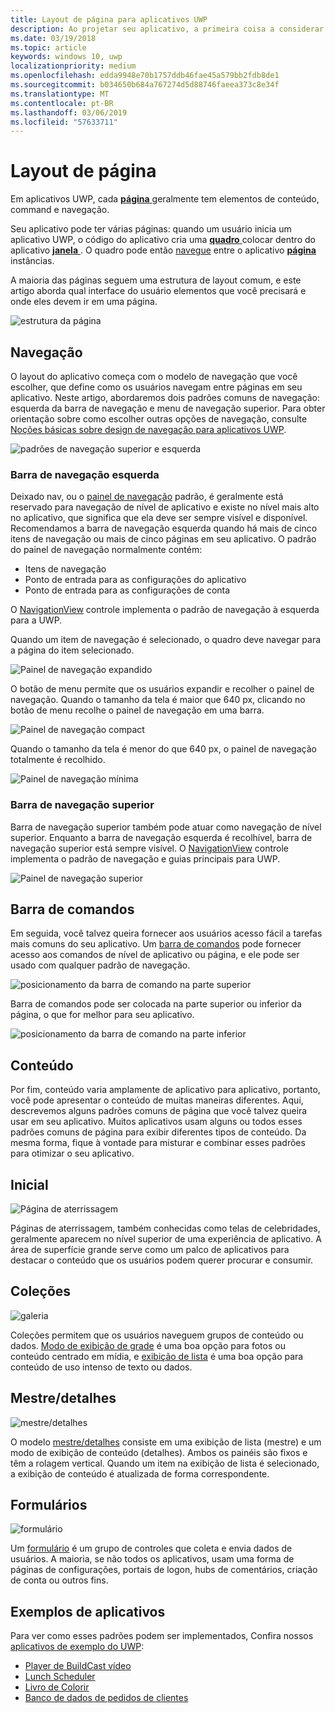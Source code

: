 ```yaml
---
title: Layout de página para aplicativos UWP
description: Ao projetar seu aplicativo, a primeira coisa a considerar é a estrutura de layout. Este artigo aborda a estrutura comum dos layouts de página básica, incluindo quais elementos de interface do usuário que você precisará e onde eles devem ir em uma página. Em aplicativos UWP, cada página geralmente tem elementos de conteúdo, command e navegação.
ms.date: 03/19/2018
ms.topic: article
keywords: windows 10, uwp
localizationpriority: medium
ms.openlocfilehash: edda9948e70b1757ddb46fae45a579bb2fdb8de1
ms.sourcegitcommit: b034650b684a767274d5d88746faeea373c8e34f
ms.translationtype: MT
ms.contentlocale: pt-BR
ms.lasthandoff: 03/06/2019
ms.locfileid: "57633711"
---
```

# <a name="page-layout"></a>Layout de página

Em aplicativos UWP, cada [ **página** ](https://docs.microsoft.com/uwp/api/Windows.UI.Xaml.Controls.Page) geralmente tem elementos de conteúdo, command e navegação. 

Seu aplicativo pode ter várias páginas: quando um usuário inicia um aplicativo UWP, o código do aplicativo cria uma [ **quadro** ](https://docs.microsoft.com/uwp/api/Windows.UI.Xaml.Controls.Frame) colocar dentro do aplicativo [ **janela** ](https://docs.microsoft.com/uwp/api/windows.ui.xaml.window). O quadro pode então [navegue](../basics/navigate-between-two-pages.md) entre o aplicativo [ **página** ](https://docs.microsoft.com/uwp/api/Windows.UI.Xaml.Controls.Page) instâncias. 

A maioria das páginas seguem uma estrutura de layout comum, e este artigo aborda qual interface do usuário elementos que você precisará e onde eles devem ir em uma página. 

![estrutura da página](images/page-components.svg)

## <a name="navigation"></a>Navegação
O layout do aplicativo começa com o modelo de navegação que você escolher, que define como os usuários navegam entre páginas em seu aplicativo. Neste artigo, abordaremos dois padrões comuns de navegação: esquerda da barra de navegação e menu de navegação superior. Para obter orientação sobre como escolher outras opções de navegação, consulte [Noções básicas sobre design de navegação para aplicativos UWP](../basics/navigation-basics.md).

![padrões de navegação superior e esquerda](images/top-left-nav.svg)

### <a name="left-nav"></a>Barra de navegação esquerda
Deixado nav, ou o [painel de navegação](../controls-and-patterns/navigationview.md) padrão, é geralmente está reservado para navegação de nível de aplicativo e existe no nível mais alto no aplicativo, que significa que ela deve ser sempre visível e disponível. Recomendamos a barra de navegação esquerda quando há mais de cinco itens de navegação ou mais de cinco páginas em seu aplicativo. O padrão do painel de navegação normalmente contém:
- Itens de navegação
- Ponto de entrada para as configurações do aplicativo
- Ponto de entrada para as configurações de conta

O [NavigationView](https://docs.microsoft.com/uwp/api/windows.ui.xaml.controls.navigationview) controle implementa o padrão de navegação à esquerda para a UWP.

Quando um item de navegação é selecionado, o quadro deve navegar para a página do item selecionado.

![Painel de navegação expandido](images/navview-expanded.svg)

O botão de menu permite que os usuários expandir e recolher o painel de navegação. Quando o tamanho da tela é maior que 640 px, clicando no botão de menu recolhe o painel de navegação em uma barra.

![Painel de navegação compact](images/navview-compact.svg)

Quando o tamanho da tela é menor do que 640 px, o painel de navegação totalmente é recolhido.

![Painel de navegação mínima](images/navview-minimal.svg)

### <a name="top-nav"></a>Barra de navegação superior

Barra de navegação superior também pode atuar como navegação de nível superior. Enquanto a barra de navegação esquerda é recolhível, barra de navegação superior está sempre visível. O [NavigationView](../controls-and-patterns/navigationview.md) controle implementa o padrão de navegação e guias principais para UWP.

![Painel de navegação superior](images/pivot-large.svg)

## <a name="command-bar"></a>Barra de comandos

Em seguida, você talvez queira fornecer aos usuários acesso fácil a tarefas mais comuns do seu aplicativo. Um [barra de comandos](../controls-and-patterns/app-bars.md) pode fornecer acesso aos comandos de nível de aplicativo ou página, e ele pode ser usado com qualquer padrão de navegação.

![posicionamento da barra de comando na parte superior ](images/app-bar-desktop.svg)

Barra de comandos pode ser colocada na parte superior ou inferior da página, o que for melhor para seu aplicativo.

![posicionamento da barra de comando na parte inferior](images/app-bar-mobile.svg)

## <a name="content"></a>Conteúdo

Por fim, conteúdo varia amplamente de aplicativo para aplicativo, portanto, você pode apresentar o conteúdo de muitas maneiras diferentes. Aqui, descrevemos alguns padrões comuns de página que você talvez queira usar em seu aplicativo. Muitos aplicativos usam alguns ou todos esses padrões comuns de página para exibir diferentes tipos de conteúdo. Da mesma forma, fique à vontade para misturar e combinar esses padrões para otimizar o seu aplicativo.

## <a name="landing"></a>Inicial

![Página de aterrissagem](images/hero-screen.svg)

Páginas de aterrissagem, também conhecidas como telas de celebridades, geralmente aparecem no nível superior de uma experiência de aplicativo. A área de superfície grande serve como um palco de aplicativos para destacar o conteúdo que os usuários podem querer procurar e consumir.

## <a name="collections"></a>Coleções

![galeria](images/gridview.svg)

Coleções permitem que os usuários naveguem grupos de conteúdo ou dados. [Modo de exibição de grade](../controls-and-patterns/item-templates-gridview.md) é uma boa opção para fotos ou conteúdo centrado em mídia, e [exibição de lista](../controls-and-patterns/item-templates-listview.md) é uma boa opção para conteúdo de uso intenso de texto ou dados.

## <a name="masterdetail"></a>Mestre/detalhes

![mestre/detalhes](images/master-detail.svg)

O modelo [mestre/detalhes](../controls-and-patterns/master-details.md) consiste em uma exibição de lista (mestre) e um modo de exibição de conteúdo (detalhes). Ambos os painéis são fixos e têm a rolagem vertical. Quando um item na exibição de lista é selecionado, a exibição de conteúdo é atualizada de forma correspondente. 

## <a name="forms"></a>Formulários
![formulário](images/form.svg)

Um [formulário](../controls-and-patterns/forms.md) é um grupo de controles que coleta e envia dados de usuários. A maioria, se não todos os aplicativos, usam uma forma de páginas de configurações, portais de logon, hubs de comentários, criação de conta ou outros fins. 

## <a name="sample-apps"></a>Exemplos de aplicativos
Para ver como esses padrões podem ser implementados, Confira nossos [aplicativos de exemplo do UWP](https://developer.microsoft.com/en-us/windows/samples):
- [Player de BuildCast vídeo](https://github.com/Microsoft/BuildCast)
- [Lunch Scheduler](https://github.com/Microsoft/Windows-appsample-lunch-scheduler)
- [Livro de Colorir](https://github.com/Microsoft/Windows-appsample-coloringbook)
- [Banco de dados de pedidos de clientes](https://github.com/Microsoft/Windows-appsample-customers-orders-database)